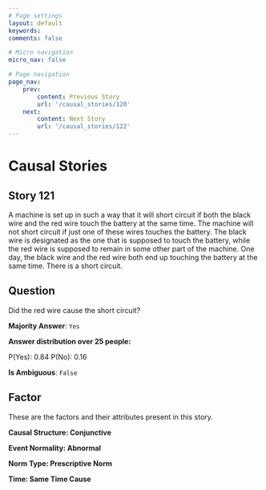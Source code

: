 ```yaml
---
# Page settings
layout: default
keywords:
comments: false

# Micro navigation
micro_nav: false

# Page navigation
page_nav:
    prev:
        content: Previous Story
        url: '/causal_stories/120'
    next:
        content: Next Story
        url: '/causal_stories/122'
---
```

# Causal Stories

## Story 121

<div class='text-hightlight'>
A machine is set up in such a way that it will short circuit if both the black wire and the red wire touch the battery at the same time. The machine will not short circuit if just one of these wires touches the battery. The black wire is designated as the one that is supposed to touch the battery, while the red wire is supposed to remain in some other part of the machine. One day, the black wire and the red wire both end up touching the battery at the same time. There is a short circuit.
</div>

## Question

<p>
<div class='text-hightlight'>Did the red wire cause the short circuit?</div>
</p>

**Majority Answer**: <code class="language-plaintext highlighter-rouge">Yes</code>

**Answer distribution over 25 people:**

<div class="container">
<div class="row">
<div class="col-md-7">
    <div class="slider-container">
        <div class="slider">
            <div class="slider-value" id="sliderValue"></div>
        </div>
        <div class="slider-labels">
            <span id="yesLabel">P(Yes): 0.84</span>
            <span id="noLabel">P(No): 0.16</span>
        </div>
    </div>
</div>
</div>
</div>

**Is Ambiguous**:  <code class="language-plaintext highlighter-rouge">False</code> <!-- False -->

## Factor

These are the factors and their attributes present in this story.


<div class="callout callout--info">
    <p><strong>Causal Structure: Conjunctive</strong></p>
</div>

<div class="callout callout--info">
    <p><strong>Event Normality: Abnormal</strong></p>
</div>

<div class="callout callout--info">
    <p><strong>Norm Type: Prescriptive Norm</strong></p>
</div>

<div class="callout callout--info">
    <p><strong>Time: Same Time Cause</strong></p>
</div>

